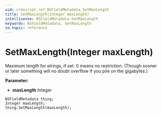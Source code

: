 ```yaml
---
uid: crmscript_ref_NSFieldMetadata_SetMaxLength
title: SetMaxLength(Integer maxLength)
intellisense: NSFieldMetadata.SetMaxLength
keywords: NSFieldMetadata, GetMaxLength
so.topic: reference
---
```


# SetMaxLength(Integer maxLength)

Maximum length for strings, if set. 0 means no restriction. (Though sooner or later something will no doubt overflow if you pile on the gigabytes.)

**Parameter:** 
 - **maxLength** Integer

```crmscript
NSFieldMetadata thing;
Integer maxLength;
thing.SetMaxLength(maxLength);
```

